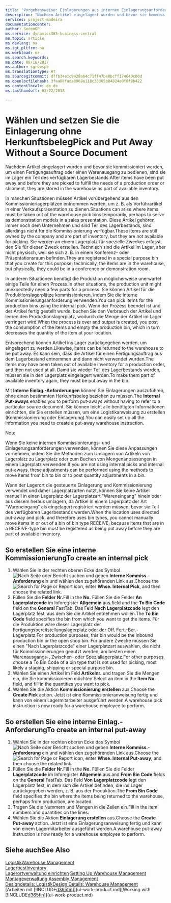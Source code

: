 ```yaml
---
title: 'Vorgehensweise: Einlagerungen aus internen Einlagerungsanforderungen erstellen | Microsoft Docs'
description: "Nachdem Artikel eingelagert wurden und bevor sie kommissioniert werden, um einen Fertigungsauftrag oder einen Warenausgang zu bedienen, sind sie im Lager ein Teil des verfügbaren Lagerbestands."
services: project-madeira
documentationcenter: 
author: SorenGP
ms.service: dynamics365-business-central
ms.topic: article
ms.devlang: na
ms.tgt_pltfrm: na
ms.workload: na
ms.search.keywords: 
ms.date: 08/16/2017
ms.author: sgroespe
ms.translationtype: HT
ms.sourcegitcommit: d7fb34e1c9428a64c71ff47be8bcff174649c00d
ms.openlocfilehash: 3faa88fada0969e118c33305b84824e0f0f9b422
ms.contentlocale: de-de
ms.lasthandoff: 03/22/2018

---
```

# <a name="pick-and-put-away-without-a-source-document"></a><span data-ttu-id="86f91-103">Wählen und setzen Sie die Einlagerung ohne Herkunftsbeleg</span><span class="sxs-lookup"><span data-stu-id="86f91-103">Pick and Put Away Without a Source Document</span></span>
<span data-ttu-id="86f91-104">Nachdem Artikel eingelagert wurden und bevor sie kommissioniert werden, um einen Fertigungsauftrag oder einen Warenausgang zu bedienen, sind sie im Lager ein Teil des verfügbaren Lagerbestands.</span><span class="sxs-lookup"><span data-stu-id="86f91-104">After items have been put away and before they are picked to fulfill the needs of a production order or shipment, they are stored in the warehouse as part of available inventory.</span></span>  

<span data-ttu-id="86f91-105">In manchen Situationen müssen Artikel vorübergehend aus den Kommissionierlagerplätzen entnommen werden, um z. B. als Vorführartikel in einer Verkaufspräsentation zu dienen.</span><span class="sxs-lookup"><span data-stu-id="86f91-105">Situations can arise where items must be taken out of the warehouse pick bins temporarily, perhaps to serve as demonstration models in a sales presentation.</span></span> <span data-ttu-id="86f91-106">Diese Artikel gehören immer noch dem Unternehmen und sind Teil des Lagerbestands, sind allerdings nicht für die Kommissionierung verfügbar.</span><span class="sxs-lookup"><span data-stu-id="86f91-106">These items are still owned by the company and are part of inventory, but they are not available for picking.</span></span> <span data-ttu-id="86f91-107">Sie werden an einem Lagerplatz für spezielle Zweckes erfasst, den Sie für diesen Zweck erstellen. Technisch sind die Artikel im Lager, aber nicht physisch, weil sie sich z. B. in einem Konferenz- oder Präsentationsraum befinden.</span><span class="sxs-lookup"><span data-stu-id="86f91-107">They are registered in a special purpose bin that you create for this purpose; technically, the items are in the warehouse, but physically, they could be in a conference or demonstration room.</span></span>  

<span data-ttu-id="86f91-108">In anderen Situationen benötigt die Produktion möglicherweise unerwartet einige Teile für einen Prozess.</span><span class="sxs-lookup"><span data-stu-id="86f91-108">In other situations, the production unit might unexpectedly need a few parts for a process.</span></span> <span data-ttu-id="86f91-109">Sie können Artikel für die Produktionslagerplätze kommissionieren, indem Sie die interne Kommissionierungsanforderung verwenden.</span><span class="sxs-lookup"><span data-stu-id="86f91-109">You can pick items for the production bins using the internal pick.</span></span> <span data-ttu-id="86f91-110">Wenn der Prozess beendet ist und der Artikel fertig gestellt wurde, buchen Sie den Verbrauch der Artikel und leeren den Produktionslagerplatz, wodurch die Menge der Artikel im Lager verringert wird.</span><span class="sxs-lookup"><span data-stu-id="86f91-110">When the process is over and output is created, you post the consumption of the items and empty the production bin, which in turn decreases the quantity of the item at your location.</span></span>  

<span data-ttu-id="86f91-111">Entsprechend können Artikel ins Lager zurückgegeben werden, um eingelagert zu werden.</span><span class="sxs-lookup"><span data-stu-id="86f91-111">Likewise, items can be returned to the warehouse to be put away.</span></span> <span data-ttu-id="86f91-112">Es kann sein, dass die Artikel für einen Fertigungsauftrag aus dem Lagerbestand entnommen und dann nicht verwendet wurden.</span><span class="sxs-lookup"><span data-stu-id="86f91-112">The items may have been taken out of available inventory for a production order, and then not used at all.</span></span> <span data-ttu-id="86f91-113">Damit sie wieder Teil des Lagerbestands werden, müssen sie in den Lagerplatz eingelagert werden.</span><span class="sxs-lookup"><span data-stu-id="86f91-113">To make them part of available inventory again, they must be put away in the bin.</span></span>  

<span data-ttu-id="86f91-114">Mit **Interne Einlag.-Anforderungen** können Sie Einlagerungen auszuführen, ohne einen bestimmten Herkunftsbeleg beziehen zu müssen.</span><span class="sxs-lookup"><span data-stu-id="86f91-114">The **Internal Put-aways** enables you to perform put-aways without having to refer to a particular source document.</span></span> <span data-ttu-id="86f91-115">Sie können leicht alle benötigten Informationen einrichten, die Sie erstellen müssen, um eine Logistikanweisung zu erstellen (Kommissionierung oder Einlagerung).</span><span class="sxs-lookup"><span data-stu-id="86f91-115">You can easily set up all the information you need to create a put-away warehouse instruction.</span></span>  

> [!NOTE]  
>  <span data-ttu-id="86f91-116">Wenn Sie keine internen Kommissionierungs- und Einlagerungsanforderungen verwenden, können Sie diese Anpassungen vornehmen, indem Sie die Methoden zum Umlagern von Artikeln von Lagerplatz zu Lagerplatz oder zum Buchen von Mengenanpassungen in einem Lagerplatz verwenden.</span><span class="sxs-lookup"><span data-stu-id="86f91-116">If you are not using internal picks and internal put-aways, these adjustments can be performed using the methods to move items from bin to bin or to post quantity adjustments in a bin.</span></span>  
>   
>  <span data-ttu-id="86f91-117">Wenn der Lagerort die gesteuerte Einlagerung und Kommissionierung verwendet und daher Lagerplatzarten nutzt, können Sie keine Artikel manuell in einen Lagerplatz der Lagerplatzart "Wareneingang" hinein oder aus diesem heraus umlagern, da Artikel in einem Lagerplatz der Art "Wareneingang" als eingelagert registriert werden müssen, bevor sie Teil des verfügbaren Lagerbestands werden.</span><span class="sxs-lookup"><span data-stu-id="86f91-117">When the location uses directed put-away and pick, and therefore uses bin types, you cannot manually move items in or out of a bin of bin type RECEIVE, because items that are in a RECEIVE-type bin must be registered as being put away before they are part of available inventory.</span></span>  

## <a name="to-create-an-internal-pick"></a><span data-ttu-id="86f91-118">So erstellen Sie eine interne Kommissionierung</span><span class="sxs-lookup"><span data-stu-id="86f91-118">To create an internal pick</span></span>  
1.  <span data-ttu-id="86f91-119">Wählen Sie in der rechten oberen Ecke das Symbol ![Nach Seite oder Bericht suchen](media/ui-search/search_small.png "Nach Seite oder Bericht suchen") und geben **Interne Kommiss.-Anforderung** ein und wählen den zugehörenden Link aus.</span><span class="sxs-lookup"><span data-stu-id="86f91-119">Choose the ![Search for Page or Report](media/ui-search/search_small.png "Search for Page or Report icon") icon, enter **Whse. Internal Pick**, and then choose the related link.</span></span>  
2.  <span data-ttu-id="86f91-120">Füllen Sie die **Felder Nr.**</span><span class="sxs-lookup"><span data-stu-id="86f91-120">Fill in the **No.**</span></span> <span data-ttu-id="86f91-121">Füllen Sie die Felder **An Lagerplatzcode** im Inforegister **Allgemein** aus.</span><span class="sxs-lookup"><span data-stu-id="86f91-121">field and the **To Bin Code** field on the **General** FastTab.</span></span> <span data-ttu-id="86f91-122">Das Feld **Nach Lagerplatzcode** legt den Lagerplatz fest, aus dem Sie die Artikel entnehmen wollen.</span><span class="sxs-lookup"><span data-stu-id="86f91-122">The **To Bin Code** field specifies the bin from which you want to get the items.</span></span> <span data-ttu-id="86f91-123">Für die Produktion wäre dieser Lagerplatz der Fertigungsbereitstellungslagerplatz oder der Off. Fert.-Ber.-Lagerplatz.</span><span class="sxs-lookup"><span data-stu-id="86f91-123">For production purposes, this bin would be the inbound production bin or the open shop bin.</span></span> <span data-ttu-id="86f91-124">Für andere Zwecke müssen Sie einen "Nach Lagerplatzcode" einer Lagerplatzart auswählen, die nicht für Kommissionierungen genutzt werden, am besten einen Warenausgangs-, Zwischen- oder Speziallagerplatz.</span><span class="sxs-lookup"><span data-stu-id="86f91-124">For other purposes, choose a To Bin Code of a bin type that is not used for picking, most likely a staging, shipping or special purpose bin.</span></span>  
3.  <span data-ttu-id="86f91-125">Wählen Sie einen Artikel im Feld **Artikelnr.** und tragen Sie die Mengen ein, die Sie kommissionieren möchten.</span><span class="sxs-lookup"><span data-stu-id="86f91-125">Select an item in the **Item No.** field, and fill in the quantities you want to pick.</span></span>  
4. <span data-ttu-id="86f91-126">Wählen Sie die Aktion **Kommissionierung erstellen** aus.</span><span class="sxs-lookup"><span data-stu-id="86f91-126">Choose the **Create Pick** action.</span></span> <span data-ttu-id="86f91-127">Jetzt ist eine Kommissionieranweisung fertig und kann von einem Lagermitarbeiter ausgeführt werden.</span><span class="sxs-lookup"><span data-stu-id="86f91-127">A warehouse pick instruction is now ready for a warehouse employee to perform.</span></span>  

## <a name="to-create-an-internal-put-away"></a><span data-ttu-id="86f91-128">So erstellen Sie eine interne Einlag.-Anforderung</span><span class="sxs-lookup"><span data-stu-id="86f91-128">To create an internal put-away</span></span>  
1.  <span data-ttu-id="86f91-129">Wählen Sie in der rechten oberen Ecke das Symbol ![Nach Seite oder Bericht suchen](media/ui-search/search_small.png "Nach Seite oder Bericht suchen") und geben **Interne Kommiss.-Anforderung** ein und wählen den zugehörenden Link aus.</span><span class="sxs-lookup"><span data-stu-id="86f91-129">Choose the ![Search for Page or Report](media/ui-search/search_small.png "Search for Page or Report icon") icon, enter **Whse. Internal Put-away**, and then choose the related link.</span></span>  
2.  <span data-ttu-id="86f91-130">Füllen Sie die **Felder Nr.**</span><span class="sxs-lookup"><span data-stu-id="86f91-130">Fill in the **No.**</span></span> <span data-ttu-id="86f91-131">Füllen Sie die Felder **Lagerplatzcode** im Inforegister **Allgemein** aus.</span><span class="sxs-lookup"><span data-stu-id="86f91-131">and **From Bin Code** fields on the **General** FastTab.</span></span> <span data-ttu-id="86f91-132">Das Feld **Von Lagerplatzcode** legt den Lagerplatz fest, in dem sich die Artikel befinden, die ins Lager zurückgegeben werden, z. B. aus der Produktion.</span><span class="sxs-lookup"><span data-stu-id="86f91-132">The **From Bin Code** field specifies the bin where the items being returned to the warehouse, perhaps from production, are located.</span></span>  
3.  <span data-ttu-id="86f91-133">Tragen Sie die Nummern und Mengen in die Zeilen ein.</span><span class="sxs-lookup"><span data-stu-id="86f91-133">Fill in the item numbers and quantities on the lines.</span></span>  
4.  <span data-ttu-id="86f91-134">Wählen Sie die Aktion **Einlagerung erstellen** aus.</span><span class="sxs-lookup"><span data-stu-id="86f91-134">Choose the **Create Put-away** action.</span></span> <span data-ttu-id="86f91-135">Jetzt ist eine Einlagerungsanweisung fertig und kann von einem Lagermitarbeiter ausgeführt werden.</span><span class="sxs-lookup"><span data-stu-id="86f91-135">A warehouse put-away instruction is now ready for a warehouse employee to perform.</span></span>  

## <a name="see-also"></a><span data-ttu-id="86f91-136">Siehe auch</span><span class="sxs-lookup"><span data-stu-id="86f91-136">See Also</span></span>  
[<span data-ttu-id="86f91-137">Logistik</span><span class="sxs-lookup"><span data-stu-id="86f91-137">Warehouse Management</span></span>](warehouse-manage-warehouse.md)  
[<span data-ttu-id="86f91-138">Lagerbest</span><span class="sxs-lookup"><span data-stu-id="86f91-138">Inventory</span></span>](inventory-manage-inventory.md)  
<span data-ttu-id="86f91-139">[Lagerortverwaltung einrichten](warehouse-setup-warehouse.md)   </span><span class="sxs-lookup"><span data-stu-id="86f91-139">[Setting Up Warehouse Management](warehouse-setup-warehouse.md)   </span></span>  
<span data-ttu-id="86f91-140">[Montageverwaltung](assembly-assemble-items.md)  </span><span class="sxs-lookup"><span data-stu-id="86f91-140">[Assembly Management](assembly-assemble-items.md)  </span></span>  
[<span data-ttu-id="86f91-141">Designdetails: Logistik</span><span class="sxs-lookup"><span data-stu-id="86f91-141">Design Details: Warehouse Management</span></span>](design-details-warehouse-management.md)  
<span data-ttu-id="86f91-142">[Arbeiten mit [!INCLUDE[d365fin](includes/d365fin_md.md)]](ui-work-product.md)</span><span class="sxs-lookup"><span data-stu-id="86f91-142">[Working with [!INCLUDE[d365fin](includes/d365fin_md.md)]](ui-work-product.md)</span></span>

